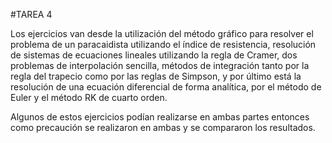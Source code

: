 #TAREA 4

Los ejercicios van desde la utilización del método gráfico para resolver el problema de un paracaidista utilizando el índice de resistencia, resolución de sistemas de ecuaciones lineales utilizando la regla de Cramer, dos problemas de interpolación sencilla, métodos de integración tanto por la regla del trapecio como por las reglas de Simpson, y por último está la resolución de una ecuación diferencial de forma analítica, por el método de Euler y el método RK de cuarto orden.

Algunos de estos ejercicios podían realizarse en ambas partes entonces como precaución se realizaron en ambas y se compararon los resultados.
